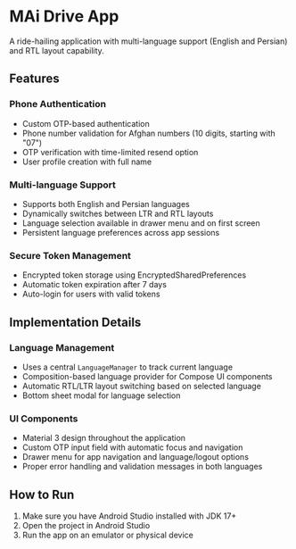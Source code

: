 # MAi Drive App

A ride-hailing application with multi-language support (English and Persian) and RTL layout capability.

## Features

### Phone Authentication
- Custom OTP-based authentication
- Phone number validation for Afghan numbers (10 digits, starting with "07")
- OTP verification with time-limited resend option
- User profile creation with full name

### Multi-language Support
- Supports both English and Persian languages
- Dynamically switches between LTR and RTL layouts
- Language selection available in drawer menu and on first screen
- Persistent language preferences across app sessions

### Secure Token Management
- Encrypted token storage using EncryptedSharedPreferences
- Automatic token expiration after 7 days
- Auto-login for users with valid tokens

## Implementation Details

### Language Management
- Uses a central `LanguageManager` to track current language
- Composition-based language provider for Compose UI components
- Automatic RTL/LTR layout switching based on selected language
- Bottom sheet modal for language selection

### UI Components
- Material 3 design throughout the application
- Custom OTP input field with automatic focus and navigation
- Drawer menu for app navigation and language/logout options
- Proper error handling and validation messages in both languages

## How to Run
1. Make sure you have Android Studio installed with JDK 17+
2. Open the project in Android Studio
3. Run the app on an emulator or physical device 